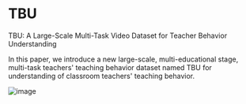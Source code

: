 # TBU
TBU: A Large-Scale Multi-Task Video Dataset for Teacher Behavior Understanding

In this paper, we introduce a new large-scale, multi-educational stage, multi-task teachers' teaching behavior dataset named TBU for understanding of classroom teachers' teaching behavior.

![image](https://github.com/cai-KU/TBU/blob/main/overview.png?raw=true)







